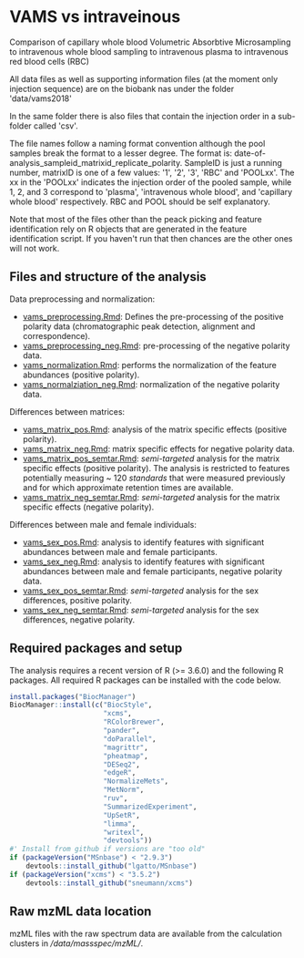 # VAMS vs intraveinous

Comparison of capillary whole blood Volumetric Absorbtive Microsampling to
intravenous whole blood sampling to intravenous plasma to intravenous red blood
cells (RBC)

All data files as well as supporting information files (at the moment only
injection sequence) are on the biobank nas under the folder 'data/vams2018'

In the same folder there is also files that contain the injection order in a
sub-folder called 'csv'.

The file names follow a naming format convention although the pool samples break
the format to a lesser degree.  The format is:
date-of-analysis_sampleid_matrixid_replicate_polarity.  SampleID is just a
running number, matrixID is one of a few values: '1', '2', '3', 'RBC' and
'POOLxx'.  The xx in the 'POOLxx' indicates the injection order of the pooled
sample, while 1, 2, and 3 correspond to 'plasma', 'intravenous whole blood', and
'capillary whole blood' respectively. RBC and POOL should be self explanatory.

Note that most of the files other than the peack picking and feature
identification rely on R objects that are generated in the feature
identification script. If you haven't run that then chances are the other ones
will not work.


## Files and structure of the analysis

Data preprocessing and normalization:

- [vams_preprocessing.Rmd](vams_preprocessing.Rmd): Defines the pre-processing
  of the positive polarity data (chromatographic peak detection, alignment and
  correspondence).
- [vams_preprocessing_neg.Rmd](vams_preprocessing_neg.Rmd): pre-processing of
  the negative polarity data.
- [vams_normalization.Rmd](vams_normalization.Rmd): performs the normalization
  of the feature abundances (positive polarity).
- [vams_normalziation_neg.Rmd](vams_normalization_neg.Rmd): normalization of the
  negative polarity data.

Differences between matrices:

- [vams_matrix_pos.Rmd](vams_matrix_pos.Rmd): analysis of the matrix specific
  effects (positive polarity).
- [vams_matrix_neg.Rmd](vams_matrix_neg.Rmd): matrix specific effects for
  negative polarity data.
- [vams_matrix_pos_semtar.Rmd](vams_matrix_pos_semtar.Rmd): *semi-targeted*
  analysis for the matrix specific effects (positive polarity). The analysis is
  restricted to features potentially measuring ~ 120 *standards* that were
  measured previously and for which approximate retention times are available.
- [vams_matrix_neg_semtar.Rmd](vams_matrix_neg_semtar.Rmd): *semi-targeted*
  analysis for the matrix specific effects (negative polarity).

Differences between male and female individuals:

- [vams_sex_pos.Rmd](vams_sex_pos.Rmd): analysis to identify features with
  significant abundances between male and female participants.
- [vams_sex_neg.Rmd](vams_sex_neg.Rmd): analysis to identify features with
  significant abundances between male and female participants, negative polarity
  data.
- [vams_sex_pos_semtar.Rmd](vams_sex_pos_semtar.Rmd): *semi-targeted* analysis
  for the sex differences, positive polarity.
- [vams_sex_neg_semtar.Rmd](vams_sex_neg_semtar.Rmd): *semi-targeted* analysis
  for the sex differences, negative polarity.

## Required packages and setup

The analysis requires a recent version of R (>= 3.6.0) and the following R
packages. All required R packages can be installed with the code below.

```r
install.packages("BiocManager")
BiocManager::install(c("BiocStyle",
                       "xcms",
                       "RColorBrewer",
                       "pander",
                       "doParallel",
                       "magrittr",
                       "pheatmap",
                       "DESeq2",
                       "edgeR",
                       "NormalizeMets",
                       "MetNorm",
                       "ruv",
                       "SummarizedExperiment",
                       "UpSetR",
                       "limma",
                       "writexl",
                       "devtools"))
#' Install from github if versions are "too old"
if (packageVersion("MSnbase") < "2.9.3")
    devtools::install_github("lgatto/MSnbase")
if (packageVersion("xcms") < "3.5.2")
    devtools::install_github("sneumann/xcms")
```

## Raw mzML data location

mzML files with the raw spectrum data are available from the calculation
clusters in */data/massspec/mzML/*.

